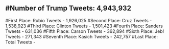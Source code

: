 #Number of Trump Tweets: 4,943,932
---
#First Place: Rubio Tweets - 1,926,025
#Second Place: Cruz Tweets - 1,538,923
#Third Place: Clinton Tweets - 1,501,423
#Fourth Place: Sanders Tweets - 631,036
#Fifth Place: Carson Tweets - 362,894
#Sixth Place: Jeb! Tweets - 271,343
#Seventh Place: Kasich Tweets - 242,757
#Last Place: Total Tweets -  
